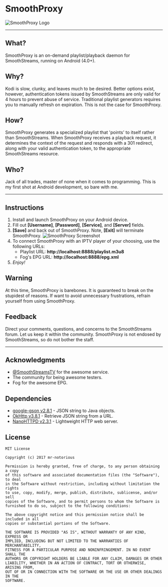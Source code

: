 # SmoothProxy

![SmoothProxy Logo](http://i.imgur.com/bDCIRp4.png "Logo courtesy of r/SmoothStreamsTV")

---

## What?
SmoothProxy is an on-demand playlist/playback daemon for SmoothStreams, running on Android (4.0+).

## Why?
Kodi is slow, clunky, and leaves much to be desired. Better options exist, however, authentication tokens issued by SmoothStreams are only valid for 4 hours to prevent abuse of service. Traditional playlist generators requires you to manually refresh on expiration. This is not the case for SmoothProxy.

## How?
SmoothProxy generates a specialized playlist that 'points' to itself rather than SmoothStreams. When SmoothProxy receives a playback request, it determines the context of the request and responds with a 301 redirect, along with your valid authentication token, to the appropriate SmoothStreams resource. 

## Who?
Jack of all trades, master of none when it comes to programming. This is my first shot at Android development, so bare with me.

---

## Instructions
1. Install and launch SmoothProxy on your Android device. 
2. Fill out **[Username]**, **[Password]**, **[Service]**, and **[Server]** fields.
3. **[Save]** and back out of SmoothProxy. Note, **[Exit]** will terminate SmoothProxy.
![SmoothProxy Screenshot](http://i.imgur.com/zg6sEaR.png)
4. To connect SmoothProxy with an IPTV player of your choosing, use the following URLs:
    * Playlist URL: **http://localhost:8888/playlist.m3u8**
    * Fog's EPG URL: **http://localhost:8888/epg.xml**
5. *Enjoy!*

## Warning
At this time, SmoothProxy is barebones. It is guaranteed to break on the stupidest of reasons. If want to avoid unnecessary frustrations, refrain yourself from using SmoothProxy.

## Feedback
Direct your comments, questions, and concerns to the SmoothStreams forum. Let us keep it within the community. SmoothProxy is not endosed by SmoothStreams, so do not bother the staff.

---

## Acknowledgments
* [@SmoothStreamsTV](https://twitter.com/smoothstreamstv) for the awesome service. 
* The community for being awesome testers.
* Fog for the awesome EPG.  

## Dependencies 
* [google-gson v2.8.1](https://github.com/google/gson) - JSON string to Java objects.
* [OkHttp v3.8.1](https://github.com/square/okhttp) - Retrieve JSON string from a URL.
* [NanoHTTPD v2.3.1](https://github.com/NanoHttpd/nanohttpd) - Lightweight HTTP web server. 

## License
```
MIT License

Copyright (c) 2017 mr-notorious

Permission is hereby granted, free of charge, to any person obtaining a copy
of this software and associated documentation files (the "Software"), to deal
in the Software without restriction, including without limitation the rights
to use, copy, modify, merge, publish, distribute, sublicense, and/or sell
copies of the Software, and to permit persons to whom the Software is
furnished to do so, subject to the following conditions:

The above copyright notice and this permission notice shall be included in all
copies or substantial portions of the Software.

THE SOFTWARE IS PROVIDED "AS IS", WITHOUT WARRANTY OF ANY KIND, EXPRESS OR
IMPLIED, INCLUDING BUT NOT LIMITED TO THE WARRANTIES OF MERCHANTABILITY,
FITNESS FOR A PARTICULAR PURPOSE AND NONINFRINGEMENT. IN NO EVENT SHALL THE
AUTHORS OR COPYRIGHT HOLDERS BE LIABLE FOR ANY CLAIM, DAMAGES OR OTHER
LIABILITY, WHETHER IN AN ACTION OF CONTRACT, TORT OR OTHERWISE, ARISING FROM,
OUT OF OR IN CONNECTION WITH THE SOFTWARE OR THE USE OR OTHER DEALINGS IN THE
SOFTWARE.
```
